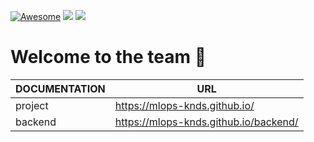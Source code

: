 [![Awesome](https://cdn.jsdelivr.net/gh/sindresorhus/awesome@d7305f38d29fed78fa85652e3a63e154dd8e8829/media/badge.svg)](https://github.com/sindresorhus/awesome#readme)
![](https://github.com/MLOps-KNDS/devops/actions/workflows/terraform.yaml/badge.svg)
![](https://github.com/MLOps-KNDS/backend/actions/workflows/documentation.yaml/badge.svg)

# Welcome to the team 👋 

| DOCUMENTATION      |   URL    |
|-------|-------|
|project  | https://mlops-knds.github.io/
|backend  | https://mlops-knds.github.io/backend/
